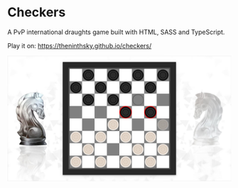# Checkers
A PvP international draughts game built with HTML, SASS and TypeScript.

Play it on: https://theninthsky.github.io/checkers/

![repository image](assets/images/repository-image.jpg)